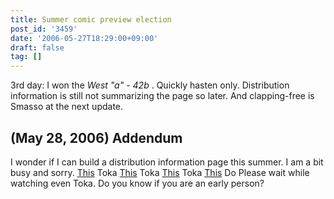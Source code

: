 ```yaml
---
title: Summer comic preview election
post_id: '3459'
date: '2006-05-27T18:29:00+09:00'
draft: false
tag: []
---
```


3rd day: I won the _West "a" - 42b_ . Quickly hasten only. Distribution information is still not summarizing the page so later. And clapping-free is Smasso at the next update.

## (May 28, 2006) Addendum

I wonder if I can build a distribution information page this summer. I am a bit busy and sorry. [This](/!/thA/reimu.jpg) Toka [This](/!/thA/marisa.jpg) Toka [This](/!/thA/sakuya.jpg) Toka [This](/3460) Do Please wait while watching even Toka. Do you know if you are an early person?